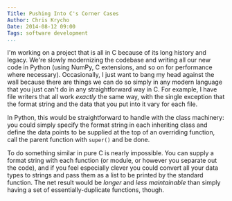 ```yaml
---
Title: Pushing Into C's Corner Cases
Author: Chris Krycho
Date: 2014-08-12 09:00
Tags: software development
...
```


I'm working on a project that is all in C because of its long history and
legacy. We're slowly modernizing the codebase and writing all our new code in
Python (using NumPy, C extensions, and so on for performance where necessary).
Occasionally, I just want to bang my head against the wall because there are
things we can do so simply in any modern language that you just can't do in any
straightforward way in C. For example, I have file writers that all work
*exactly* the same way, with the single exception that the format string and the
data that you put into it vary for each file.

In Python, this would be straightforward to handle with the class machinery: you
could simply specify the format string in each inheriting class and define the
data points to be supplied at the top of an overriding function, call the parent
function with `super()` and be done.

To do something similar in pure C is nearly impossible. You can supply a format
string with each function (or module, or however you separate out the code), and
if you feel especially clever you could convert all your data types to strings
and pass them as a list to be printed by the standard function. The net result
would be *longer* and *less maintainable* than simply having a set of
essentially-duplicate functions, though.
